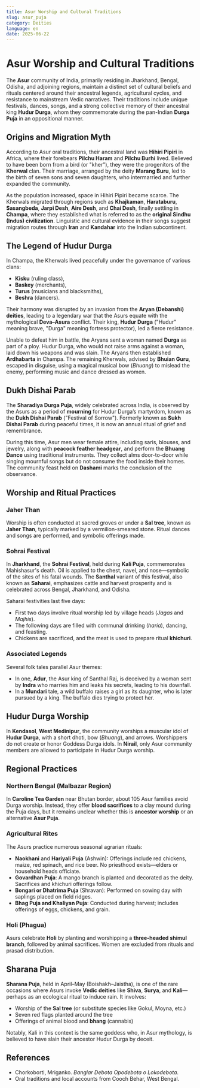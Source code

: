 ```yaml
---
title: Asur Worship and Cultural Traditions
slug: asur_puja
category: Deities
language: en
date: 2025-06-22
---
```


# Asur Worship and Cultural Traditions

The **Asur** community of India, primarily residing in Jharkhand, Bengal, Odisha, and adjoining regions, maintain a distinct set of cultural beliefs and rituals centered around their ancestral legends, agricultural cycles, and resistance to mainstream Vedic narratives. Their traditions include unique festivals, dances, songs, and a strong collective memory of their ancestral king **Hudur Durga**, whom they commemorate during the pan-Indian **Durga Puja** in an oppositional manner.

## Origins and Migration Myth

According to Asur oral traditions, their ancestral land was **Hihiri Pipiri** in Africa, where their forebears **Pilchu Haram** and **Pilchu Burhi** lived. Believed to have been born from a bird (or "kher"), they were the progenitors of the **Kherwal** clan. Their marriage, arranged by the deity **Marang Buru**, led to the birth of seven sons and seven daughters, who intermarried and further expanded the community.

As the population increased, space in Hihiri Pipiri became scarce. The Kherwals migrated through regions such as **Khajkaman**, **Harataburu**, **Sasangbeda**, **Jarpi Desh**, **Aire Desh**, and **Chai Desh**, finally settling in **Champa**, where they established what is referred to as the **original Sindhu (Indus) civilization**. Linguistic and cultural evidence in their songs suggest migration routes through **Iran** and **Kandahar** into the Indian subcontinent.

## The Legend of Hudur Durga

In Champa, the Kherwals lived peacefully under the governance of various clans:

* **Kisku** (ruling class),
* **Baskey** (merchants),
* **Turus** (musicians and blacksmiths),
* **Beshra** (dancers).

Their harmony was disrupted by an invasion from the **Aryan (Debanshi) deities**, leading to a legendary war that the Asurs equate with the mythological **Deva–Asura** conflict. Their king, **Hudur Durga** ("Hudur" meaning brave, "Durga" meaning fortress protector), led a fierce resistance.

Unable to defeat him in battle, the Aryans sent a woman named **Durga** as part of a ploy. Hudur Durga, who would not raise arms against a woman, laid down his weapons and was slain. The Aryans then established **Ardhabarta** in Champa. The remaining Kherwals, advised by **Bhuian Guru**, escaped in disguise, using a magical musical bow (*Bhuang*) to mislead the enemy, performing music and dance dressed as women.

## Dukh Dishai Parab

The **Sharadiya Durga Puja**, widely celebrated across India, is observed by the Asurs as a period of **mourning** for Hudur Durga’s martyrdom, known as the **Dukh Dishai Parab** ("Festival of Sorrow"). Formerly known as **Sukh Dishai Parab** during peaceful times, it is now an annual ritual of grief and remembrance.

During this time, Asur men wear female attire, including saris, blouses, and jewelry, along with **peacock feather headgear**, and perform the **Bhuang Dance** using traditional instruments. They collect alms door-to-door while singing mournful songs but do not consume the food inside their homes. The community feast held on **Dashami** marks the conclusion of the observance.

## Worship and Ritual Practices

### Jaher Than

Worship is often conducted at sacred groves or under a **Sal tree**, known as **Jaher Than**, typically marked by a vermilion-smeared stone. Ritual dances and songs are performed, and symbolic offerings made.

### Sohrai Festival

In **Jharkhand**, the **Sohrai Festival**, held during **Kali Puja**, commemorates Mahishasur's death. Oil is applied to the chest, navel, and nose—symbolic of the sites of his fatal wounds. The **Santhal** variant of this festival, also known as **Saharai**, emphasizes cattle and harvest prosperity and is celebrated across Bengal, Jharkhand, and Odisha.

Saharai festivities last five days:

* First two days involve ritual worship led by village heads (*Jagas* and *Majhis*).
* The following days are filled with communal drinking (*haria*), dancing, and feasting.
* Chickens are sacrificed, and the meat is used to prepare ritual **khichuri**.

### Associated Legends

Several folk tales parallel Asur themes:

* In one, **Adur**, the Asur king of Santhal Raj, is deceived by a woman sent by **Indra** who marries him and leaks his secrets, leading to his downfall.
* In a **Mundari** tale, a wild buffalo raises a girl as its daughter, who is later pursued by a king. The buffalo dies trying to protect her.

## Hudur Durga Worship

In **Kendasol**, **West Medinipur**, the community worships a muscular idol of **Hudur Durga**, with a short dhoti, bow (*Bhuang*), and arrows. Worshippers do not create or honor Goddess Durga idols. In **Nirail**, only Asur community members are allowed to participate in Hudur Durga worship.

## Regional Practices

### Northern Bengal (Malbazar Region)

In **Caroline Tea Garden** near Bhutan border, about 105 Asur families avoid Durga worship. Instead, they offer **blood sacrifices** to a clay mound during the Puja days, but it remains unclear whether this is **ancestor worship** or an alternative **Asur Puja**.

### Agricultural Rites

The Asurs practice numerous seasonal agrarian rituals:

* **Naokhani** and **Hariyali Puja** (Ashwin): Offerings include red chickens, maize, red spinach, and rice beer. No priesthood exists—elders or household heads officiate.
* **Govardhan Puja**: A mango branch is planted and decorated as the deity. Sacrifices and khichuri offerings follow.
* **Bongari or Dhatrima Puja** (Shravan): Performed on sowing day with saplings placed on field ridges.
* **Bhag Puja and Khaliyan Puja**: Conducted during harvest; includes offerings of eggs, chickens, and grain.

### Holi (Phagua)

Asurs celebrate **Holi** by planting and worshipping a **three-headed shimul branch**, followed by animal sacrifices. Women are excluded from rituals and prasad distribution.

## Sharana Puja

**Sharana Puja**, held in April–May (Boishakh–Jaistha), is one of the rare occasions where Asurs invoke **Vedic deities** like **Shiva**, **Surya**, and **Kali**—perhaps as an ecological ritual to induce rain. It involves:

* Worship of the **Sal tree** (or substitute species like Gokul, Moyna, etc.)
* Seven red flags planted around the tree
* Offerings of animal blood and **bhang** (cannabis)

Notably, Kali in this context is the same goddess who, in Asur mythology, is believed to have slain their ancestor Hudur Durga by deceit.


## References

- Chorkoborti, Mriganko. *Banglar Debota Opodebota o Lokodebota*.
- Oral traditions and local accounts from Cooch Behar, West Bengal.
